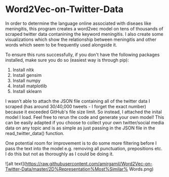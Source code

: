 # Word2Vec-on-Twitter-Data
In order to determine the language online associated with diseaes like meningitis, this program creates a word2vec model on tens of thousands of scraped twitter data contanining the keyword meningitis. I also create some visualizations which show the relationship between meningitis and other words which seem to be frequently used alongside it.


To ensure this runs successfully, if you don't have the following packages installed, make sure you do so (easiest way is through pip):
1. Install nltk
2. Install gensim
3. Install numpy
4. Install matplotlib
5. Install sklearn

I wasn't able to attach the JSON file containing all of the twitter data I scraped (has around 30/40,000 tweets - I forget the exact number) because it exceeded GitHub's file size limit. So instead, I attached the inital model I load. Feel free to rerun the code and generate your own model! This can be easily adapted if you choose to collect your own twitter/social media data on any topic and is as simple as just passing in the JSON file in the read_twitter_data() function.

One potential room for improvement is to do some more filtering before I pass the text into the model e.g. removing all punctuation, prepositions etc. I do this but not as thoroughly as I could be doing it.

![alt text](https://raw.githubusercontent.com/amirgamil/Word2Vec-on-Twitter-Data/master/2D%Representation%Most%Similar% Words.png)
